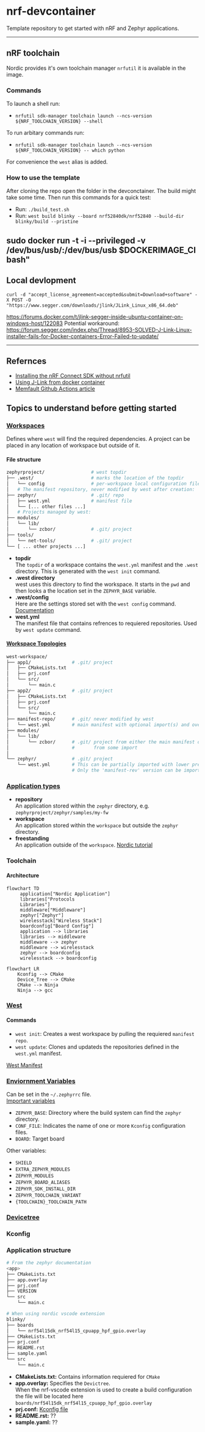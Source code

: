 # nrf-devcontainer

Template repository to get started with nRF and Zephyr applications.

---

## nRF toolchain

Nordic provides it's own toolchain manager `nrfutil` it is available in the image.

### Commands

To launch a shell run:

- `nrfutil sdk-manager toolchain launch --ncs-version ${NRF_TOOLCHAIN_VERSION} --shell`

To run arbitary commands run:
- `nrfutil sdk-manager toolchain launch --ncs-version ${NRF_TOOLCHAIN_VERSION} -- which python`

For convenience the `west` alias is added.

### How to use the template

After cloning the repo open the folder in the devconctainer. The build might take some time.
Then run this commands for a quick test:

- Run: `./build_test.sh`
- Run: `west build blinky --board nrf52840dk/nrf52840 --build-dir blinky/build --pristine`


sudo docker run -t -i --privileged -v /dev/bus/usb/:/dev/bus/usb $DOCKERIMAGE_CI bash"
---

## Local devlopment

`curl -d "accept_license_agreement=accepted&submit=Download+software" -X POST -O "https://www.segger.com/downloads/jlink/JLink_Linux_x86_64.deb"`

https://forums.docker.com/t/jlink-segger-inside-ubuntu-container-on-windows-host/122083
Potential workaround:
https://forum.segger.com/index.php/Thread/8953-SOLVED-J-Link-Linux-installer-fails-for-Docker-containers-Error-Failed-to-update/

---

## Refernces

- [Installing the nRF Connect SDK without nrfutil](https://docs.nordicsemi.com/bundle/ncs-latest/page/nrf/installation/install_ncs.html)
- [Using J-Link from docker container](https://kb.segger.com/J-Link_Docker_Container)
- [Memfault Github Actions article](https://interrupt.memfault.com/blog/ncs-github-actions)

## Topics to understand before getting started

### [Workspaces](https://docs.zephyrproject.org/latest/develop/west/workspaces.html#workspaces)

Defines where `west` will find the required dependencies.
A project can be placed in any location of workspace but outside of it.

#### File structure

```bash
zephyrproject/                 # west topdir
├── .west/                     # marks the location of the topdir
│   └── config                 # per-workspace local configuration file
│   # The manifest repository, never modified by west after creation:
├── zephyr/                    # .git/ repo
│   ├── west.yml               # manifest file
│   └── [... other files ...]
│   # Projects managed by west:
├── modules/
│   └── lib/
│       └── zcbor/             # .git/ project
├── tools/
│   └── net-tools/             # .git/ project
└── [ ... other projects ...]
```

- **topdir**  
The `topdir` of a workspace contains the `west.yml` manifest and the `.west` directory.
This is generated with the `west init` command.
- **.west directory**  
west uses this directory to find the workspace. It starts in the `pwd` and then looks a the location set in the `ZEPHYR_BASE` variable.
- **.west/config**  
Here are the settings stored set with the `west config` command. [Documentation](https://docs.zephyrproject.org/latest/develop/west/config.html#west-config)
- **west.yml**  
The manifest file that contains refrences to requiered repositories. Used by `west update` command.

#### [Workspace Topologies](https://docs.zephyrproject.org/latest/develop/west/workspaces.html#topologies-supported)

```bash
west-workspace/
├── app1/               # .git/ project
│   ├── CMakeLists.txt
│   ├── prj.conf
│   └── src/
│       └── main.c
├── app2/               # .git/ project
│   ├── CMakeLists.txt
│   ├── prj.conf
│   └── src/
│       └── main.c
├── manifest-repo/      # .git/ never modified by west
│   └── west.yml        # main manifest with optional import(s) and override(s)
├── modules/
│   └── lib/
│       └── zcbor/      # .git/ project from either the main manifest or
│                       #       from some import
│
└── zephyr/             # .git/ project
    └── west.yml        # This can be partially imported with lower precedence or ignored.
                        # Only the 'manifest-rev' version can be imported.
```

### [Application types](https://docs.zephyrproject.org/latest/develop/application/index.html#application-types)

- **repository**  
An application stored within the `zephyr` directory, e.g. `zephyrproject/zephyr/samples/my-fw`
- **workspace**  
An application stored within the `workspace` but outside the `zephyr` directory.
- **freestanding**  
An application outside of the `workspace`.
[Nordic tutorial](https://docs.nordicsemi.com/bundle/ncs-latest/page/nrf/app_dev/create_application.html#creating_application_for_use_with_command_line)

### Toolchain

#### Architecture

```mermaid
flowchart TD
     application["Nordic Application"]
     libraries["Protocols
     Libraries"]
     middleware["Middleware"]
     zephyr["Zephyr"]
     wirelesstack["Wireless Stack"]
     boardconfig["Board Config"]
     application --> libraries
     libraries --> middleware
     middleware --> zephyr
     middleware --> wirelesstack
     zephyr --> boardconfig
     wirelesstack --> boardconfig

```

```mermaid
flowchart LR
    Kconfig --> CMake
    Device_Tree --> CMake
    CMake --> Ninja
    Ninja --> gcc
```

### [West](https://docs.zephyrproject.org/latest/develop/west/index.html)

#### Commands

- `west init`: Creates a west workspace by pulling the requiered `manifest repo`.
- `west update`: Clones and updateds the repositories defined in the `west.yml` manifest.

[West Manifest](https://docs.zephyrproject.org/latest/develop/west/manifest.html)

### [Enviornment Variables](https://docs.zephyrproject.org/latest/develop/application/index.html#important-build-vars)

Can be set in the `~/.zephyrrc` file.  
[Important variables](https://docs.zephyrproject.org/latest/develop/env_vars.html#important-environment-variables)

- `ZEPHYR_BASE`: Directory where the build system can find the `zephyr` directory.
- `CONF_FILE`: Indicates the name of one or more `Kconfig` configuration files.
- `BOARD`: Target board

Other variables:

- `SHIELD`
- `EXTRA_ZEPHYR_MODULES`
- `ZEPHYR_MODULES`
- `ZEPHYR_BOARD_ALIASES`
- `ZEPHYR_SDK_INSTALL_DIR`
- `ZEPHYR_TOOLCHAIN_VARIANT`
- `{TOOLCHAIN}_TOOLCHAIN_PATH`

### [Devicetree](https://docs.zephyrproject.org/latest/build/dts/index.html#devicetree)

### Kconfig

### Application structure

```bash
# From the zephyr documentation
<app>
├── CMakeLists.txt
├── app.overlay
├── prj.conf
├── VERSION
└── src
    └── main.c

# When using nordic vscode extension
blinky/
├── boards
│   └── nrf54l15dk_nrf54l15_cpuapp_hpf_gpio.overlay
├── CMakeLists.txt
├── prj.conf
├── README.rst
├── sample.yaml
└── src
    └── main.c
```

- **CMakeLists.txt:** Contains information requiered for `CMake`
- **app.overlay:** Specifies the `Devictree`.  
        When the nrf-vscode extension is used to create a build configuration the file will be located here `boards/nrf54l15dk_nrf54l15_cpuapp_hpf_gpio.overlay`
- **prj.conf:** [Kconfig file](https://docs.zephyrproject.org/latest/develop/application/index.html#kconfig-configuration)
- **README.rst:** ??
- **sample.yaml:** ??
